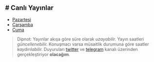 # Canlı Yayınlar
---

- [Pazartesi](./pazartesi.md)
- [Çarşamba](./carsamba.md)
- [Cuma](./cuma.md)


> Dipnot:
Yayınlar akışa göre süre olarak *uzayabilir.* Yayın saatleri *güncellenebilir.* Konuşmacı varsa müsaitlik durumuna göre saatler *kaydırılabilir.* Duyuruları [twitter](https://twitter.com/cagataycali) ve [telegram](https://t.me/cagataydev) kanalı üzerinden gerçekleştiriyor **olacağım**.
